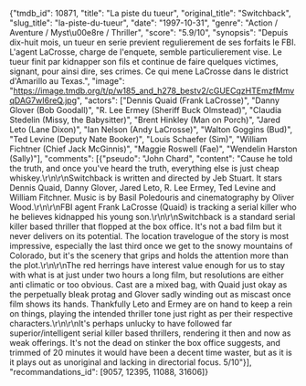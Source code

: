 {"tmdb_id": 10871, "title": "La piste du tueur", "original_title": "Switchback", "slug_title": "la-piste-du-tueur", "date": "1997-10-31", "genre": "Action / Aventure / Myst\u00e8re / Thriller", "score": "5.9/10", "synopsis": "Depuis dix-huit mois, un tueur en serie previent regulierement de ses forfaits le FBI. L'agent LaCrosse, charge de l'enquete, semble particulierement vise. Le tueur finit par kidnapper son fils et continue de faire quelques victimes, signant, pour ainsi dire, ses crimes. Ce qui mene LaCrosse dans le district d'Amarillo au Texas.", "image": "https://image.tmdb.org/t/p/w185_and_h278_bestv2/cGUECqzHTEmzfMmvqDAG7wI6reQ.jpg", "actors": ["Dennis Quaid (Frank LaCrosse)", "Danny Glover (Bob Goodall)", "R. Lee Ermey (Sheriff Buck Olmstead)", "Claudia Stedelin (Missy, the Babysitter)", "Brent Hinkley (Man on Porch)", "Jared Leto (Lane Dixon)", "Ian Nelson (Andy LaCrosse)", "Walton Goggins (Bud)", "Ted Levine (Deputy Nate Booker)", "Louis Schaefer (Sim)", "William Fichtner (Chief Jack McGinnis)", "Maggie Roswell (Fae)", "Wendelin Harston (Sally)"], "comments": [{"pseudo": "John Chard", "content": "Cause he told the truth, and once you've heard the truth, everything else is just cheap whiskey.\r\n\r\nSwitchback is written and directed by Jeb Stuart. It stars Dennis Quaid, Danny Glover, Jared Leto, R. Lee Ermey, Ted Levine and William Fitchner. Music is by Basil Poledouris and cinematography by Oliver Wood.\r\n\r\nFBI agent Frank LaCrosse (Quaid) is tracking a serial killer who he believes kidnapped his young son.\r\n\r\nSwitchback is a standard serial killer based thriller that flopped at the box office. It's not a bad film but it never delivers on its potential. The location travelogue of the story is most impressive, especially the last third once we get to the snowy mountains of Colorado, but it's the scenery that grips and holds the attention more than the plot.\r\n\r\nThe red herrings have interest value enough for us to stay with what is at just under two hours a long film, but resolutions are either anti climatic or too obvious. Cast are a mixed bag, with Quaid just okay as the perpetually bleak protag and Glover sadly winding out as miscast once film shows its hands. Thankfully Leto and Ermey are on hand to keep a rein on things, playing the intended thriller tone just right as per their respective characters.\r\n\r\nIt's perhaps unlucky to have followed far superior/intelligent serial killer based thrillers, rendering it then and now as weak offerings. It's not the dead on stinker the box office suggests, and trimmed of 20 minutes it would have been a decent time waster, but as it is it plays out as unoriginal and lacking in directorial focus. 5/10"}], "recommandations_id": [9057, 12395, 11088, 31606]}